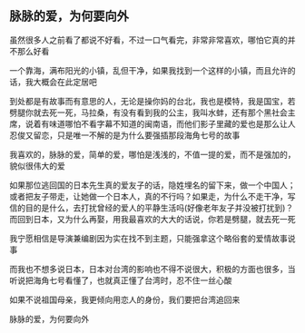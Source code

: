 ## 脉脉的爱，为何要向外 ##

虽然很多人之前看了都说不好看，不过一口气看完，非常非常喜欢，哪怕它真的并不那么好看 

一个靠海，满布阳光的小镇，乱但干净，如果我找到一个这样的小镇，而且允许的话，我大概会在此定居吧 

到处都是有故事而有意思的人，无论是操你妈的台北，我也是模特，我是国宝，若劈腿你就去死一死，马拉桑，有没有看到我的公主，我叫水蚌，还有那个黑社会主席，说着有味道哪怕不看字幕不知道的闽南语，而他们影子里藏的爱也是那么让人忍俊又留恋，只是唯一不解的是为什么要强插那段海角七号的故事 

我喜欢的，脉脉的爱，简单的爱，哪怕是浅浅的，不值一提的爱，而不是强加的，貌似很伟大的爱 

如果那位逃回国的日本先生真的爱友子的话，隐姓埋名的留下来，做一个中国人；或者把友子带走，让她做一个日本人，真的不行吗？如果走，为什么不走干净，写信的目的是什么，去打扰曾经的爱人的平静生活吗(好像老年友子并没被打扰到)？而回到日本，又为什么再娶，用我最喜欢的大大的话说，你若是劈腿，就去死一死 

我宁愿相信是导演兼编剧因为实在找不到主题，只能强拿这个略俗套的爱情故事说事 

而我也不想多说日本，日本对台湾的影响也不得不说很大，积极的方面也很多，当听说把海角七号看懂了，也就真正懂了台湾时，忍不住一丝心酸 


如果不说祖国母亲，我更倾向用恋人的身份，我们要把台湾追回来 


脉脉的爱，为何要向外